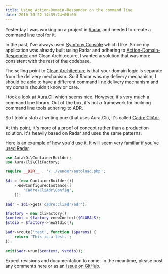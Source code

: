 ```yaml
---
title: Using Action-Domain-Responder on the command line
date: 2016-10-22 14:39:24+00:00
---
```


Yesterday I was working on a project in [Radar](https://github.com/radarphp/Radar.Project) and needed to create a command line tool for it.

In the past, I've always used [Symfony Console](http://symfony.com/doc/current/components/console.html) which I like. Since my application was already built using Radar and adhering to [Action-Domain-Responder](http://pmjones.io/adr/) and Clean Architecture, I wanted a solution that was more consistent with the rest of the codebase.

The selling point to [Clean Architecture](https://8thlight.com/blog/uncle-bob/2012/08/13/the-clean-architecture.html) is that your domain logic is separate from the delivery mechanism. So if Radar was my delivery mechanism, I should be able to have a different command line delivery mechanism and my domain shouldn't know or care.

I took a look at [Aura.Cli](https://github.com/auraphp/Aura.Cli) which seems nice. However, it's very much a command line library. Out of the box, it's not a framework for building command line tools adhering to ADR.

So I took a stab at writing one (that uses Aura.Cli), it's called [Cadre.CliAdr](https://github.com/cadrephp/Cadre.CliAdr).

At this point, it's more of a proof of concept rather than a production solution. It's heavily based on Radar and uses the same patterns.

Here is an example of how you'd use it. It will seem very familiar [if you've used Radar](https://www.futureproofphp.com/2016/09/21/radar-under-the-hood/).

```php
use Aura\Di\ContainerBuilder;
use Aura\Cli\CliFactory;

require __DIR__ . '/../vendor/autoload.php';

$di = (new ContainerBuilder())
    ->newConfiguredInstance([
        'Cadre\CliAdr\Config',
    ]);

$adr = $di->get('cadre:cliadr/adr');

$factory = new CliFactory();
$context = $factory->newContext($GLOBALS);
$stdio = $factory->newStdio();

$adr->route('test', function ($params) {
    return 'This is a test.';
});

exit($adr->run($context, $stdio));
```

Expect revisions and documentation to come.  In the meantime, please post any comments here or as an [issue on GitHub](https://github.com/cadrephp/Cadre.CliAdr/issues).
